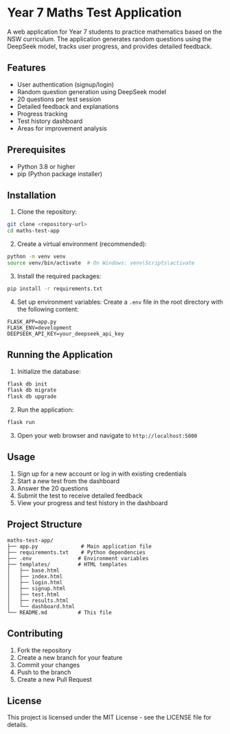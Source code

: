 # Year 7 Maths Test Application

A web application for Year 7 students to practice mathematics based on the NSW curriculum. The application generates random questions using the DeepSeek model, tracks user progress, and provides detailed feedback.

## Features

- User authentication (signup/login)
- Random question generation using DeepSeek model
- 20 questions per test session
- Detailed feedback and explanations
- Progress tracking
- Test history dashboard
- Areas for improvement analysis

## Prerequisites

- Python 3.8 or higher
- pip (Python package installer)

## Installation

1. Clone the repository:
```bash
git clone <repository-url>
cd maths-test-app
```

2. Create a virtual environment (recommended):
```bash
python -m venv venv
source venv/bin/activate  # On Windows: venv\Scripts\activate
```

3. Install the required packages:
```bash
pip install -r requirements.txt
```

4. Set up environment variables:
Create a `.env` file in the root directory with the following content:
```
FLASK_APP=app.py
FLASK_ENV=development
DEEPSEEK_API_KEY=your_deepseek_api_key
```

## Running the Application

1. Initialize the database:
```bash
flask db init
flask db migrate
flask db upgrade
```

2. Run the application:
```bash
flask run
```

3. Open your web browser and navigate to `http://localhost:5000`

## Usage

1. Sign up for a new account or log in with existing credentials
2. Start a new test from the dashboard
3. Answer the 20 questions
4. Submit the test to receive detailed feedback
5. View your progress and test history in the dashboard

## Project Structure

```
maths-test-app/
├── app.py              # Main application file
├── requirements.txt    # Python dependencies
├── .env               # Environment variables
├── templates/         # HTML templates
│   ├── base.html
│   ├── index.html
│   ├── login.html
│   ├── signup.html
│   ├── test.html
│   ├── results.html
│   └── dashboard.html
└── README.md          # This file
```

## Contributing

1. Fork the repository
2. Create a new branch for your feature
3. Commit your changes
4. Push to the branch
5. Create a new Pull Request

## License

This project is licensed under the MIT License - see the LICENSE file for details. 